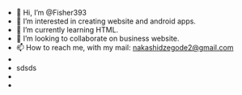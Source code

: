 - 👋 Hi, I’m @Fisher393
- 👀 I’m interested in creating website and android apps.
- 🌱 I’m currently learning HTML.
- 💞️ I’m looking to collaborate on business website.
- 📫 How to reach me, with my mail: nakashidzegode2@gmail.com
- <htm>
- <head></title>sdsds<head></title>
- 
- </html>

<!---
Fisher393/Fisher393 is a ✨ special ✨ repository because its `README.md` (this file) appears on your GitHub profile.
You can click the Preview link to take a look at your changes.
--->
